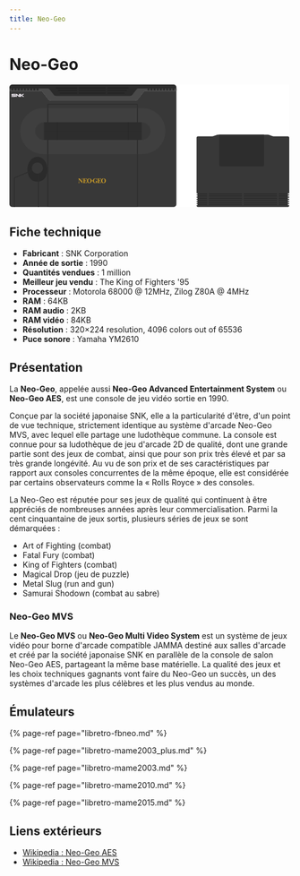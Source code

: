 ```yaml
---
title: Neo-Geo
---
```


# Neo-Geo

![](/migration-images/emulateurs/consoles-de-salon/neo-geo/image%20%28260%29.png)

## Fiche technique

* **Fabricant** : SNK Corporation
* **Année de sortie** : 1990
* **Quantités vendues** : 1 million
* **Meilleur jeu vendu** : The King of Fighters '95
* **Processeur** : Motorola 68000 @ 12MHz, Zilog Z80A @ 4MHz
* **RAM** : 64KB
* **RAM audio** : 2KB
* **RAM vidéo** : 84KB
* **Résolution** : 320×224 resolution, 4096 colors out of 65536
* **Puce sonore** : Yamaha YM2610

## Présentation

La **Neo-Geo**, appelée aussi **Neo-Geo Advanced Entertainment System** ou **Neo-Geo AES**, est une console de jeu vidéo sortie en 1990.

Conçue par la société japonaise SNK, elle a la particularité d'être, d'un point de vue technique, strictement identique au système d'arcade Neo-Geo MVS, avec lequel elle partage une ludothèque commune. La console est connue pour sa ludothèque de jeu d'arcade 2D de qualité, dont une grande partie sont des jeux de combat, ainsi que pour son prix très élevé et par sa très grande longévité. Au vu de son prix et de ses caractéristiques par rapport aux consoles concurrentes de la même époque, elle est considérée par certains observateurs comme la « Rolls Royce » des consoles.

La Neo-Geo est réputée pour ses jeux de qualité qui continuent à être appréciés de nombreuses années après leur commercialisation. Parmi la cent cinquantaine de jeux sortis, plusieurs séries de jeux se sont démarquées :

* Art of Fighting \(combat\)
* Fatal Fury \(combat\)
* King of Fighters \(combat\)
* Magical Drop \(jeu de puzzle\)
* Metal Slug \(run and gun\)
* Samurai Shodown \(combat au sabre\)

### Neo-Geo MVS

Le **Neo-Geo MVS** ou **Neo-Geo Multi Video System** est un système de jeux vidéo pour borne d'arcade compatible JAMMA destiné aux salles d'arcade et créé par la société japonaise SNK en parallèle de la console de salon Neo-Geo AES, partageant la même base matérielle. La qualité des jeux et les choix techniques gagnants vont faire du Neo-Geo un succès, un des systèmes d'arcade les plus célèbres et les plus vendus au monde.

## Émulateurs

{% page-ref page="libretro-fbneo.md" %}

{% page-ref page="libretro-mame2003\_plus.md" %}

{% page-ref page="libretro-mame2003.md" %}

{% page-ref page="libretro-mame2010.md" %}

{% page-ref page="libretro-mame2015.md" %}

## Liens extérieurs

* [Wikipedia : Neo-Geo AES](https://fr.wikipedia.org/wiki/Neo-Geo_AES)
* [Wikipedia : Neo-Geo MVS](https://fr.wikipedia.org/wiki/Neo-Geo_MVS)

